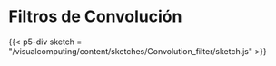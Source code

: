 # Filtros de Convolución
{{< p5-div sketch = "/visualcomputing/content/sketches/Convolution_filter/sketch.js" >}}




